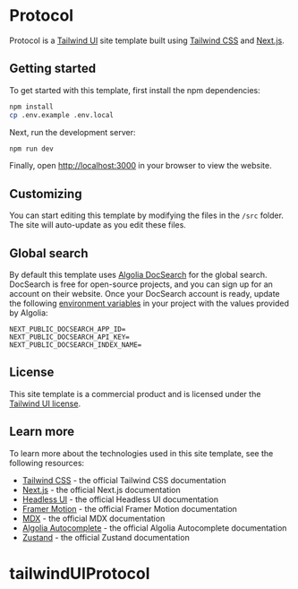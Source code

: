 # Protocol

Protocol is a [Tailwind UI](https://tailwindui.com) site template built using [Tailwind CSS](https://tailwindcss.com) and [Next.js](https://nextjs.org).

## Getting started

To get started with this template, first install the npm dependencies:

```bash
npm install
cp .env.example .env.local
```

Next, run the development server:

```bash
npm run dev
```

Finally, open [http://localhost:3000](http://localhost:3000) in your browser to view the website.

## Customizing

You can start editing this template by modifying the files in the `/src` folder. The site will auto-update as you edit these files.

## Global search

By default this template uses [Algolia DocSearch](https://docsearch.algolia.com) for the global search. DocSearch is free for open-source projects, and you can sign up for an account on their website. Once your DocSearch account is ready, update the following [environment variables](https://nextjs.org/docs/basic-features/environment-variables) in your project with the values provided by Algolia:

```
NEXT_PUBLIC_DOCSEARCH_APP_ID=
NEXT_PUBLIC_DOCSEARCH_API_KEY=
NEXT_PUBLIC_DOCSEARCH_INDEX_NAME=
```

## License

This site template is a commercial product and is licensed under the [Tailwind UI license](https://tailwindui.com/license).

## Learn more

To learn more about the technologies used in this site template, see the following resources:

- [Tailwind CSS](https://tailwindcss.com/docs) - the official Tailwind CSS documentation
- [Next.js](https://nextjs.org/docs) - the official Next.js documentation
- [Headless UI](https://headlessui.dev) - the official Headless UI documentation
- [Framer Motion](https://www.framer.com/docs/) - the official Framer Motion documentation
- [MDX](https://mdxjs.com/) - the official MDX documentation
- [Algolia Autocomplete](https://www.algolia.com/doc/ui-libraries/autocomplete/introduction/what-is-autocomplete/) - the official Algolia Autocomplete documentation
- [Zustand](https://docs.pmnd.rs/zustand/getting-started/introduction) - the official Zustand documentation
# tailwindUIProtocol
